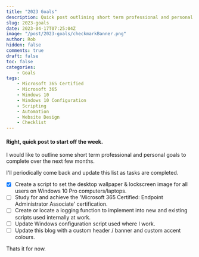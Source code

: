 ```yaml
---
title: "2023 Goals"
description: Quick post outlining short term professional and personal goals.
slug: 2023-goals
date: 2023-04-17T07:25:04Z
image: "/post/2023-goals/checkmarkBanner.png"
author: Rob
hidden: false
comments: true
draft: false
toc: false
categories:
    - Goals
tags:
    - Microsoft 365 Certified
    - Microsoft 365
    - Windows 10
    - Windows 10 Configuration
    - Scripting
    - Automation
    - Website Design
    - Checklist
---
```


#### Right, quick post to start off the week. 

I would like to outline some short term professional and personal goals to complete over the next few months.

I'll periodically come back and update this list as tasks are completed.

- [X] Create a script to set the desktop wallpaper & lockscreen image for all users on Windows 10 Pro computers/laptops.
- [ ] Study for and achieve the 'Microsoft 365 Certified: Endpoint Administrator Associate' certification. 
- [ ] Create or locate a logging function to implement into new and existing scripts used internally at work.
- [ ] Update Windows configuration script used where I work.
- [ ] Update this blog with a custom header / banner and custom accent colours.

Thats it for now. 